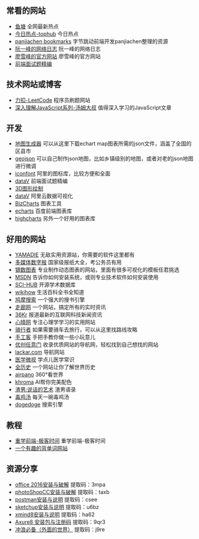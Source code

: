 
## 常看的网站
- [鱼塘](https://www.printf520.com/hot.html "鱼塘") 全网最新热点
- [今日热点-tophub](https://tophub.today/) 今日热点
- [panjiachen bookmarks](https://panjiachen.github.io/awesome-bookmarks/website/#%E5%B8%B8%E7%9C%8B%E7%9A%84%E7%BD%91%E7%AB%99 "panjiachen") 字节跳动前端开发panjiachen整理的资源
- [阮一峰的网络日志](http://www.ruanyifeng.com/blog/archives.html "阮一峰的网络日志") 阮一峰的网络日志
- [廖雪峰的官方网站](https://www.liaoxuefeng.com/wiki/1022910821149312 "廖雪峰的官方网站") 廖雪峰的官方网站
- [前端面试题精编](https://www.kancloud.cn/lemon-m/js-html-css/998101)

## 技术网站或博客
- [力扣-LeetCode](https://leetcode-cn.com/ "LeetCode") 程序员刷题网站
- [深入理解JavaScript系列-汤姆大叔](https://www.cnblogs.com/TomXu/archive/2011/12/15/2288411.html "深入理解JavaScript系列") 值得深入学习的JavaScript文章
## 开发
- [地图生成器](http://datav.aliyun.com/tools/atlas/#&lat=31.769817845138945&lng=104.29901249999999&zoom=3) 可以从这里下载echart map图表所需的json文件，涵盖了全国的区县市
- [geojson](http://geojson.io/#map=2/20.0/0.0) 可以自己制作json地图，比如乡镇级别的地图，或者对老的json地图进行微调
- [iconfont](https://www.iconfont.cn/) 阿里的图标库，比较方便和全面
- [dataV](https://www.kancloud.cn/lemon-m/js-html-css/998101) 前端面试题精编
- [3D图形绘制](https://segmentfault.com/q/1010000020242805?utm_source=tag-newesthttp://datav.jiaminghi.com/)
- [dataV](https://datav.aliyun.com/share/5a2335ee9571434e29acbe0eb19f2ea5) 阿里云数据可视化
- [BizCharts](https://bizcharts.net/product/bizcharts/category/7/page/36) 图表工具
- [echarts](https://echarts.apache.org/zh/index.html) 百度前端图表库
- [highcharts](https://www.highcharts.com.cn/) 另外一个好用的图表库
## 好用的网站
- [YAMADIE](https://yamadie.net/) 无敌实用资源站，你需要的软件这里都有
- [多媒体数字报](http://www.53bk.com/baokan/) 国家级报纸大全，考公务员有用
- [镝数图表](https://dycharts.com/appv2/#/pages/home/index) 专业制作动态图表的网站，里面有很多可视化的模板任君挑选
- [MSDN](https://msdn.itellyou.cn/) 告诉你如何安装系统，或则专业技术软件如何安装使用
- [SCI-HUB](https://sci-hub.se/) 开源学术数据库
- [wikihow](https://zh.wikihow.com/%E9%A6%96%E9%A1%B5) 生活百科全书全知道
- [鸠摩搜索](https://www.jiumodiary.com/) 一个强大的搜书引擎
- [走廊网](https://www.zoulang.com/) 一个网站，搞定所有的实时资讯
- [36Kr](https://36kr.com/) 报道最新的互联网科技新闻资讯
- [心晴网](http://www.ixinqing.com/) 专注心理学学习的实用网站
- [骑行者](http://www.cyclist.cn/) 如果需要骑车去旅行，可以从这里找路线攻略
- [手工客](http://www.shougongke.com/) 手把手教你做一些小玩意儿
- [优创任意门](http://www.lukesourcing.com/) 收录优质网站的导航网，轻松找到自己想找的网站
- [lackar.com](http://lackar.com/aa/) 导航网站
- [医学微视](https://www.mvyxws.com/) 学点儿医学常识
- [全历史](https://www.allhistory.com/) 一个网站让你了解世界历史
- [airpano](https://www.airpano.org.cn/) 360°看世界
- [khroma](http://khroma.co/generator/) AI帮你完美配色
- [渣男:说话的艺术](https://lovelive.tools/) 渣男语录
- [毒鸡汤](https://8zt.cc/index.html) 每天一碗毒鸡汤
- [dogedoge](https://www.dogedoge.com/) 搜索引擎




## 教程
- [重学前端-极客时间](https://time.geekbang.org/column/article/77804 "重学前端-极客时间") 重学前端-极客时间
- [一个有趣的背单词网站](https://fox.ftqq.com/#/)

## 资源分享
- [office 2016安装与破解](https://pan.baidu.com/s/16lNWkvPglt2WF7gGEmxxsw "资源分享") 提取码：3mpa
- [photoShopCC安装与破解](https://pan.baidu.com/s/10_04Rn14cC15rCvqI0paww "资源分享") 提取码：taxb
- [postman安装与说明](https://pan.baidu.com/s/15mXc9zqOhdaXgnXgUh_vfQ "资源分享") 提取码：csee
- [sketchup安装与说明](https://pan.baidu.com/s/1LiCeX5_EpxIFcfNTNhQK8A "资源分享") 提取码：u6bz
- [xmind8安装与说明](https://pan.baidu.com/s/16AIR4cYuESecqTP86yIVrg "资源分享") 提取码：ha62
- [Axure8 安装包与注册码](https://pan.baidu.com/s/12Fc15YTaoxsV29Yr9Tbr-w "资源分享") 提取码：9qr3
- [冲浪必备（外面的世界）](https://pan.baidu.com/s/1H5yWNT-ypSoxUmjBfRj4YQ "资源分享") 提取码：j9re